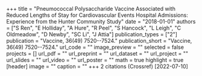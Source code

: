+++
title = "Pneumococcal Polysaccharide Vaccine Associated with Reduced Lengths of Stay for Cardiovascular Events Hospital Admissions: Experience from the Hunter Community Study"
date = "2018-01-01"
authors = ["S Ren", "E Holliday", "A Hure", "R Peel", "S Hancock", "L Leigh", "C Oldmeadow", "D Newby", "SC Li", "J Attia"]
publication_types = ["2"]
publication = "Vaccine, 36(49) 7520--7524."
publication_short = "Vaccine, 36(49) 7520--7524."
url_code = ""
image_preview = ""
selected = false
projects = []
url_pdf = ""
url_preprint = ""
url_dataset = ""
url_project = ""
url_slides = ""
url_video = ""
url_poster = ""
math = true
highlight = true
[header]
image = ""
caption = ""
+++
2 citations (Crossref) [2022-07-10]
